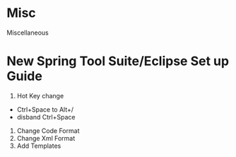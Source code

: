 # Misc
Miscellaneous

# New Spring Tool Suite/Eclipse Set up Guide
1. Hot Key change
  * Ctrl+Space to Alt+/
  * disband Ctrl+Space
1. Change Code Format
1. Change Xml Format
1. Add Templates
